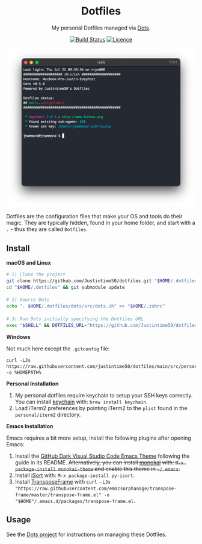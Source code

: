 <div align="center">

# Dotfiles

My personal Dotfiles managed via [Dots](https://github.com/Justintime50/dots).

[![Build Status](https://github.com/Justintime50/dotfiles/workflows/build/badge.svg)](https://github.com/Justintime50/dotfiles/actions)
[![Licence](https://img.shields.io/github/license/justintime50/dotfiles)](LICENSE)

<img src="https://raw.githubusercontent.com/justintime50/assets/main/src/dotfiles/showcase.png" alt="Showcase">

</div>

Dotfiles are the configuration files that make your OS and tools do their magic. They are typically hidden, found in your home folder, and start with a `.` - thus they are called `Dotfiles`.

## Install

**macOS and Linux**

```bash
# 1) Clone the project
git clone https://github.com/Justintime50/dotfiles.git "$HOME/.dotfiles"
cd "$HOME/.dotfiles" && git submodule update

# 2) Source Dots
echo ". $HOME/.dotfiles/dots/src/dots.sh" >> "$HOME/.zshrc"

# 3) Run Dots initially specifying the Dotfiles URL
exec "$SHELL" && DOTFILES_URL="https://github.com/Justintime50/dotfiles.git" dots_sync
```

**Windows**

Not much here except the `.gitconfig` file:

```batch
curl -LJs https://raw.githubusercontent.com/justintime50/dotfiles/main/src/personal/home/.gitconfig -o %HOMEPATH%
```

**Personal Installation**

1. My personal dotfiles require keychain to setup your SSH keys correctly. You can install [keychain](https://github.com/funtoo/keychain) with: `brew install keychain`.
1. Load iTerm2 preferences by pointing iTerm2 to the `plist` found in the `personal/iterm2` directory.

**Emacs Installation**

Emacs requires a bit more setup, install the following plugins after opening Emacs:

1. Install the [GitHub Dark Visual Studio Code Emacs Theme](https://github.com/Justintime50/github-dark-vscode-emacs-theme) following the guide in its README. <s>Alternatively, you can install [monokai](https://github.com/oneKelvinSmith/monokai-emacs) with: `M-x package-install monokai-theme` and enable this theme in `~/.emacs`.</s>
1. Install [iSort](https://github.com/paetzke/py-isort.el) with: `M-x package-install py-isort`.
1. Install [TransposeFrame](https://www.emacswiki.org/emacs/TransposeFrame) with `curl -LJs "https://raw.githubusercontent.com/emacsorphanage/transpose-frame/master/transpose-frame.el" -o "$HOME"/.emacs.d/packages/transpose-frame.el`.

## Usage

See the [Dots project](https://github.com/Justintime50/dots) for instructions on managing these Dotfiles.

